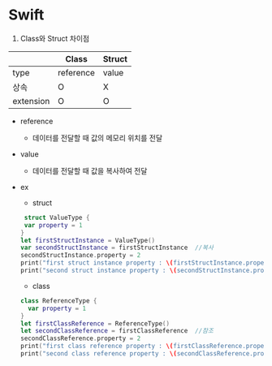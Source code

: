 # Swift
 
 1. Class와 Struct 차이점
 
||Class|Struct|
|------|---|---|
|type|reference|value|
|상속|O|X|
|extension|O|O|

+ reference
  + 데이터를 전달할 때 값의 메모리 위치를 전달

+ value
   + 데이터를 전달할 때 값을 복사하여 전달
   
+ ex
   + struct
   ```swift
    struct ValueType {
    var property = 1
  }
  let firstStructInstance = ValueType()
  var secondStructInstance = firstStructInstance  //복사
  secondStructInstance.property = 2
  print("first struct instance property : \(firstStructInstance.property)")    // 출력:1
  print("second struct instance property : \(secondStructInstance.property)")  // 출력:2
  ```
   + class
  ```swift
  class ReferenceType {
    var property = 1
  }
  let firstClassReference = ReferenceType()
  let secondClassReference = firstClassReference  //참조
  secondClassReference.property = 2
  print("first class reference property : \(firstClassReference.property)")    // 출력:2
  print("second class reference property : \(secondClassReference.property)")  // 출력:2
  ```
